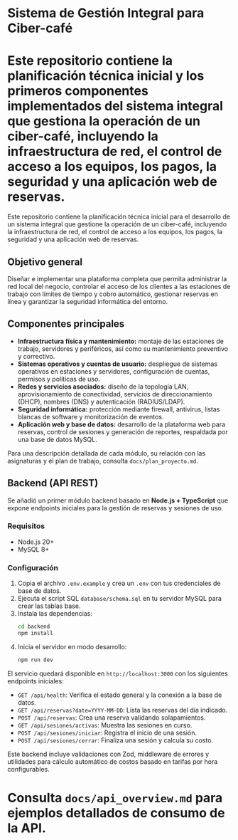 # Sistema de Gestión Integral para Ciber-café


Este repositorio contiene la planificación técnica inicial y los primeros componentes implementados del sistema integral que gestiona la operación de un ciber-café, incluyendo la infraestructura de red, el control de acceso a los equipos, los pagos, la seguridad y una aplicación web de reservas.
=======
Este repositorio contiene la planificación técnica inicial para el desarrollo de un sistema integral que gestione la operación de un ciber-café, incluyendo la infraestructura de red, el control de acceso a los equipos, los pagos, la seguridad y una aplicación web de reservas.


## Objetivo general

Diseñar e implementar una plataforma completa que permita administrar la red local del negocio, controlar el acceso de los clientes a las estaciones de trabajo con límites de tiempo y cobro automático, gestionar reservas en línea y garantizar la seguridad informática del entorno.

## Componentes principales

- **Infraestructura física y mantenimiento:** montaje de las estaciones de trabajo, servidores y periféricos, así como su mantenimiento preventivo y correctivo.
- **Sistemas operativos y cuentas de usuario:** despliegue de sistemas operativos en estaciones y servidores, configuración de cuentas, permisos y políticas de uso.
- **Redes y servicios asociados:** diseño de la topología LAN, aprovisionamiento de conectividad, servicios de direccionamiento (DHCP), nombres (DNS) y autenticación (RADIUS/LDAP).
- **Seguridad informática:** protección mediante firewall, antivirus, listas blancas de software y monitorización de eventos.
- **Aplicación web y base de datos:** desarrollo de la plataforma web para reservas, control de sesiones y generación de reportes, respaldada por una base de datos MySQL.

Para una descripción detallada de cada módulo, su relación con las asignaturas y el plan de trabajo, consulta `docs/plan_proyecto.md`.


## Backend (API REST)

Se añadió un primer módulo backend basado en **Node.js + TypeScript** que expone endpoints iniciales para la gestión de reservas y sesiones de uso.

### Requisitos

- Node.js 20+
- MySQL 8+

### Configuración

1. Copia el archivo `.env.example` y crea un `.env` con tus credenciales de base de datos.
2. Ejecuta el script SQL `database/schema.sql` en tu servidor MySQL para crear las tablas base.
3. Instala las dependencias:
   ```bash
   cd backend
   npm install
   ```
4. Inicia el servidor en modo desarrollo:
   ```bash
   npm run dev
   ```

El servicio quedará disponible en `http://localhost:3000` con los siguientes endpoints iniciales:

- `GET /api/health`: Verifica el estado general y la conexión a la base de datos.
- `GET /api/reservas?date=YYYY-MM-DD`: Lista las reservas del día indicado.
- `POST /api/reservas`: Crea una reserva validando solapamientos.
- `GET /api/sesiones/activas`: Muestra las sesiones en curso.
- `POST /api/sesiones/iniciar`: Registra el inicio de una sesión.
- `POST /api/sesiones/cerrar`: Finaliza una sesión y calcula su costo.

Este backend incluye validaciones con Zod, middleware de errores y utilidades para cálculo automático de costos basado en tarifas por hora configurables.

Consulta `docs/api_overview.md` para ejemplos detallados de consumo de la API.
=======


